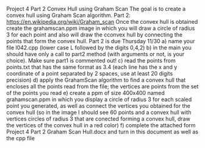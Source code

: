 Project 4 Part 2 Convex Hull using Graham Scan
The goal is to create a convex hull using Graham Scan algorithm.
Part 2: https://en.wikipedia.org/wiki/Graham_scan
Once the convex hull is obtained create the grahamscan.ppm image in which you will draw a circle of radius 3 for each point and also will draw the cconvex hull by connecting the
points that form the convex hull.
Part 2 is due Thursday 11/30
a) name your file l042.cpp (lower case L followed by the digits 0,4,2)
b) in the main you should have only a call to part2 method (with arguments or not, is your choice). Make sure part1 is commented out!
c) read the points from points.txt that has the same format as 3.4 (each line has the x and y coordinate of a point separated by 2 spaces, use at least 20 digits precision)
d) apply the GrahamScan algorithm to find a convex hull that encloses all the points read from the file; the vertices are points from the set of the points you read
e) create a ppm of size 400x400 named grahamscan.ppm in which you display a circle of radius 3 for each scaled point you generated, as well as connect the vertices you obtained for
the convex hull (so in the image I should see 60 points and a convex hull with vertices circles of radius 3 that are conected forming a convex hull, draw the vertices of the convex hull
in a red color)
f) complete the attached form Project 4 Part 2 Graham Scan Hull.docx and turn in this document as well as the cpp file